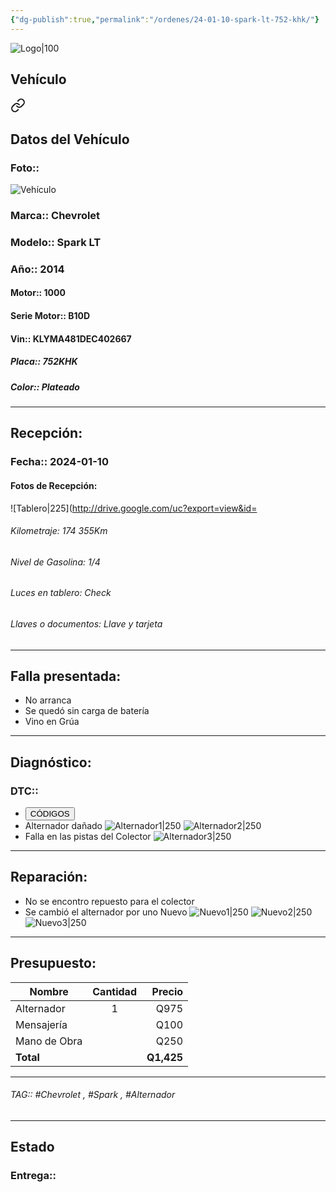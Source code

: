 ```yaml
---
{"dg-publish":true,"permalink":"/ordenes/24-01-10-spark-lt-752-khk/"}
---
```


![Logo|100](http://drive.google.com/uc?export=view&id=137fl3TIZ0-PU8b-Pt0bsjclwHub_u78G)

## Vehículo

<div class="transclusion internal-embed is-loaded"><a class="markdown-embed-link" href="/vehiculos/chevrolet/spark-lt-752-khk/#datos-del-vehiculo" aria-label="Open link"><svg xmlns="http://www.w3.org/2000/svg" width="24" height="24" viewBox="0 0 24 24" fill="none" stroke="currentColor" stroke-width="2" stroke-linecap="round" stroke-linejoin="round" class="svg-icon lucide-link"><path d="M10 13a5 5 0 0 0 7.54.54l3-3a5 5 0 0 0-7.07-7.07l-1.72 1.71"></path><path d="M14 11a5 5 0 0 0-7.54-.54l-3 3a5 5 0 0 0 7.07 7.07l1.71-1.71"></path></svg></a><div class="markdown-embed">



## Datos del Vehículo 
### Foto:: 
![Vehículo](http://drive.google.com/uc?export=view&id=1mbT8wLO_1GHbKMa6yOFNVjVJnOg2uffI)

### Marca:: Chevrolet 
### Modelo:: Spark LT
### Año:: 2014
#### Motor:: 1000
#### Serie Motor:: B10D
#### Vin:: KLYMA481DEC402667
##### Placa:: 752KHK
##### Color:: Plateado
---


</div></div>


## Recepción:
### Fecha:: 2024-01-10
#### Fotos de Recepción: 
![Tablero|225](http://drive.google.com/uc?export=view&id=

###### Kilometraje: 174 355Km
###### Nivel de Gasolina: 1/4
###### Luces en tablero: Check
###### Llaves o documentos: Llave y tarjeta 

---

## Falla presentada:
- No arranca
- Se quedó sin carga de batería 
- Vino en Grúa 



---

## Diagnóstico:
### DTC:: 

- <a href="http"><button class="btn success">CÓDIGOS</button></a>
- Alternador dañado 
	![Alternador1|250](http://drive.google.com/uc?export=view&id=1mcUFS6BUXGMxhhorrU9lfbxp9WX8_p9y)
	![Alternador2|250](http://drive.google.com/uc?export=view&id=1mdxdpNGAKqiU0kwUz8ZWGZ3Sf3riBFbB)
- Falla en las pistas del Colector
	![Alternador3|250](http://drive.google.com/uc?export=view&id=1meEaGrkg8y1Lv5ospRQLGvO5vlWSX6ml)

---
## Reparación:
- No se encontro repuesto para el colector 
- Se cambió el alternador por uno Nuevo
	![Nuevo1|250](http://drive.google.com/uc?export=view&id=1mNQhCg1NOxrv3nCyFSdAkwVN8wlNolIU)
	![Nuevo2|250](http://drive.google.com/uc?export=view&id=1mQl6rUrlaxOaapJUZBWJ5o4sXEv46Nvm)
	![Nuevo3|250](http://drive.google.com/uc?export=view&id=1mT4_SIobK-oIArcEmjJCOTneUb5syaUP)

---

## Presupuesto:

| Nombre       | Cantidad | Precio |
| ------------ |:--------:| ------:|
| Alternador   |    1     |   Q975 |
| Mensajería   |          |   Q100 |
| Mano de Obra |          |   Q250 |
| **Total**             |          |    **Q1,425**    |

---

###### TAG:: #Chevrolet , #Spark , #Alternador 

---

## Estado

### Entrega:: 